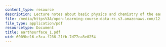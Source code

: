 ```yaml
---
content_type: resource
description: Lecture notes about basic physics and chemistry of the earth?s surface.
file: /media/https%3A/open-learning-course-data-rc.s3.amazonaws.com/12-090-the-environment-of-the-earths-surface-spring-2007/6009be16e3caf28621fb7d77ca3e0254_earthsurface_1.pdf
file_type: application/pdf
resourcetype: Document
title: earthsurface_1.pdf
uid: 6009be16-e3ca-f286-21fb-7d77ca3e0254
---
```

